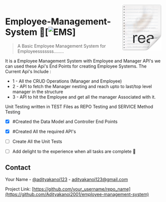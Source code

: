 

<img src="icon.png" align="right" />

# Employee-Management-System 🗿[![EMS](https://cdn.jsdelivr.net/gh/sindresorhus/awesome@d7305f38d29fed78fa85652e3a63e154dd8e8829/media/badge.svg)]
> A Basic Employee Management System for Employeesssssss........


It is a Employee Management System with Employee and Manager API's we can used these Api's End Points for creating Employee Systems.
The Current Api's Include : 
  * 1 - All the CRUD Operations (Manager and Employee)
  * 2 - API to fetch the Manager nesting and reach upto to last/top level manager in the structure
  * 3 - API to hit the Employee and get all the manager Associated with it.
  
Unit Testing written in TEST Files as REPO Testing and SERVICE Method Testing

- [x] #Created the Data Model and Controller End Points
- [x] #Created All the required API's
- [ ] Create All the Unit Tests
- [ ] Add delight to the experience when all tasks are complete :tada:


<!-- CONTACT -->
## Contact

Your Name - [@adityakanoi123](https://twitter.com/adityakanoi123) - adityakanoi123@gmail.com

Project Link: [https://github.com/your_username/repo_name](https://github.com/Adityakanoi2001/employee-management-system)

